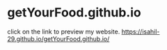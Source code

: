 # getYourFood.github.io
click on the link to preview my website.
 https://isahil-29.github.io/getYourFood.github.io/
